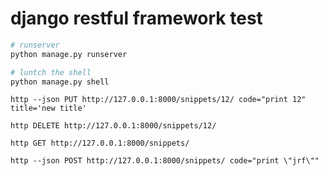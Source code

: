 django restful framework test
======

```python
# runserver
python manage.py runserver

# luntch the shell
python manage.py shell
```

```httpie
http --json PUT http://127.0.0.1:8000/snippets/12/ code="print 12" title='new title'

http DELETE http://127.0.0.1:8000/snippets/12/

http GET http://127.0.0.1:8000/snippets/

http --json POST http://127.0.0.1:8000/snippets/ code="print \"jrf\""
```